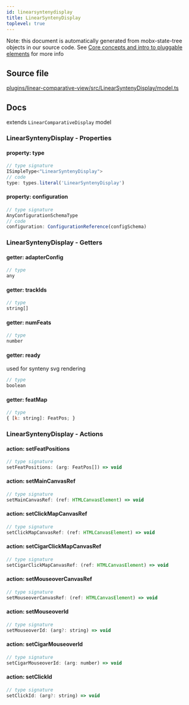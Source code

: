 ```yaml
---
id: linearsyntenydisplay
title: LinearSyntenyDisplay
toplevel: true
---
```


Note: this document is automatically generated from mobx-state-tree objects in
our source code. See
[Core concepts and intro to pluggable elements](/docs/developer_guide/) for more
info

## Source file

[plugins/linear-comparative-view/src/LinearSyntenyDisplay/model.ts](https://github.com/GMOD/jbrowse-components/blob/main/plugins/linear-comparative-view/src/LinearSyntenyDisplay/model.ts)

## Docs

extends `LinearComparativeDisplay` model

### LinearSyntenyDisplay - Properties

#### property: type

```js
// type signature
ISimpleType<"LinearSyntenyDisplay">
// code
type: types.literal('LinearSyntenyDisplay')
```

#### property: configuration

```js
// type signature
AnyConfigurationSchemaType
// code
configuration: ConfigurationReference(configSchema)
```

### LinearSyntenyDisplay - Getters

#### getter: adapterConfig

```js
// type
any
```

#### getter: trackIds

```js
// type
string[]
```

#### getter: numFeats

```js
// type
number
```

#### getter: ready

used for synteny svg rendering

```js
// type
boolean
```

#### getter: featMap

```js
// type
{ [k: string]: FeatPos; }
```

### LinearSyntenyDisplay - Actions

#### action: setFeatPositions

```js
// type signature
setFeatPositions: (arg: FeatPos[]) => void
```

#### action: setMainCanvasRef

```js
// type signature
setMainCanvasRef: (ref: HTMLCanvasElement) => void
```

#### action: setClickMapCanvasRef

```js
// type signature
setClickMapCanvasRef: (ref: HTMLCanvasElement) => void
```

#### action: setCigarClickMapCanvasRef

```js
// type signature
setCigarClickMapCanvasRef: (ref: HTMLCanvasElement) => void
```

#### action: setMouseoverCanvasRef

```js
// type signature
setMouseoverCanvasRef: (ref: HTMLCanvasElement) => void
```

#### action: setMouseoverId

```js
// type signature
setMouseoverId: (arg?: string) => void
```

#### action: setCigarMouseoverId

```js
// type signature
setCigarMouseoverId: (arg: number) => void
```

#### action: setClickId

```js
// type signature
setClickId: (arg?: string) => void
```
